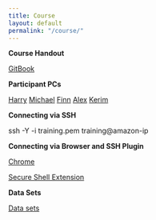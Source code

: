 ```yaml
---
title: Course
layout: default
permalink: "/course/"
---
```


**Course Handout**

[GitBook](https://tobiasrausch.gitbooks.io/variant-calling/content/)


**Participant PCs**

[Harry](chrome-extension://pnhechapfaindjhompbnflcldabbghjo/html/nassh.html#training@ec2-18-185-53-190.eu-central-1.compute.amazonaws.com:22)
[Michael](chrome-extension://pnhechapfaindjhompbnflcldabbghjo/html/nassh.html#training@ec2-35-158-115-2.eu-central-1.compute.amazonaws.com:22)
[Finn](chrome-extension://pnhechapfaindjhompbnflcldabbghjo/html/nassh.html#training@ec2-18-185-111-246.eu-central-1.compute.amazonaws.com:22)
[Alex](chrome-extension://pnhechapfaindjhompbnflcldabbghjo/html/nassh.html#training@ec2-18-184-247-47.eu-central-1.compute.amazonaws.com:22)
[Kerim](chrome-extension://pnhechapfaindjhompbnflcldabbghjo/html/nassh.html#training@ec2-18-184-172-226.eu-central-1.compute.amazonaws.com:22)


**Connecting via SSH**

ssh -Y -i training.pem training@amazon-ip

**Connecting via Browser and SSH Plugin**

[Chrome](https://www.google.com/chrome/)

[Secure Shell Extension](https://chrome.google.com/webstore/detail/secure-shell-app/pnhechapfaindjhompbnflcldabbghjo)

**Data Sets**

[Data sets](ftp://ftp-exchange.embl-heidelberg.de/pub/exchange/rausch/outgoing/course/)

